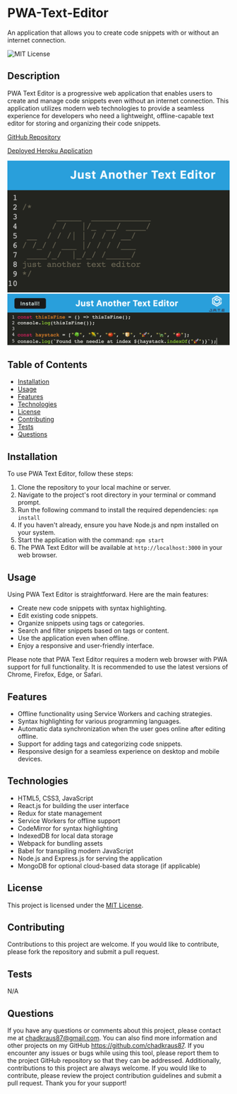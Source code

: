 # PWA-Text-Editor
An application that allows you to create code snippets with or without an internet connection.

![MIT License](https://img.shields.io/badge/License-MIT-brightgreen)

## Description

PWA Text Editor is a progressive web application that enables users to create and manage code snippets even without an internet connection. This application utilizes modern web technologies to provide a seamless experience for developers who need a lightweight, offline-capable text editor for storing and organizing their code snippets.

[GitHub Repository](https://github.com/chadkraus87/PWA-Text-Editor)

[Deployed Heroku Application](https://pwa-clk-a94fb349d9da.herokuapp.com/)

!["JATE" Just Another Text Editor Landing Page](/public/images/jatefrontend.png)
!["JATE" Just Another Text Editor Landing Page](/public/images/funconsole.png)

## Table of Contents
- [Installation](#installation)
- [Usage](#usage)
- [Features](#features)
- [Technologies](#technologies)
- [License](#license)
- [Contributing](#contributing)
- [Tests](#tests)
- [Questions](#questions)

## Installation
To use PWA Text Editor, follow these steps:

1. Clone the repository to your local machine or server.
2. Navigate to the project's root directory in your terminal or command prompt.
3. Run the following command to install the required dependencies: `npm install`
4. If you haven't already, ensure you have Node.js and npm installed on your system.
5. Start the application with the command: `npm start`
6. The PWA Text Editor will be available at `http://localhost:3000` in your web browser.

## Usage
Using PWA Text Editor is straightforward. Here are the main features:

- Create new code snippets with syntax highlighting.
- Edit existing code snippets.
- Organize snippets using tags or categories.
- Search and filter snippets based on tags or content.
- Use the application even when offline.
- Enjoy a responsive and user-friendly interface.

Please note that PWA Text Editor requires a modern web browser with PWA support for full functionality. It is recommended to use the latest versions of Chrome, Firefox, Edge, or Safari.

## Features
- Offline functionality using Service Workers and caching strategies.
- Syntax highlighting for various programming languages.
- Automatic data synchronization when the user goes online after editing offline.
- Support for adding tags and categorizing code snippets.
- Responsive design for a seamless experience on desktop and mobile devices.

## Technologies
- HTML5, CSS3, JavaScript
- React.js for building the user interface
- Redux for state management
- Service Workers for offline support
- CodeMirror for syntax highlighting
- IndexedDB for local data storage
- Webpack for bundling assets
- Babel for transpiling modern JavaScript
- Node.js and Express.js for serving the application
- MongoDB for optional cloud-based data storage (if applicable)

## License
This project is licensed under the [MIT License](https://opensource.org/licenses/MIT).

## Contributing
Contributions to this project are welcome. If you would like to contribute, please fork the repository and submit a pull request.

## Tests
N/A

## Questions
If you have any questions or comments about this project, please contact me at chadkraus87@gmail.com. You can also find more information and other projects on my GitHub https://github.com/chadkraus87. If you encounter any issues or bugs while using this tool, please report them to the project GitHub repository so that they can be addressed. Additionally, contributions to this project are always welcome. If you would like to contribute, please review the project contribution guidelines and submit a pull request. Thank you for your support!
